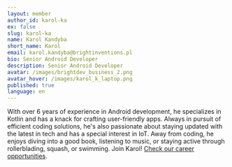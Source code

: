 ```yaml
---
layout: member
author_id: karol-ka
ex: false
slug: karol-ka
name: Karol Kandyba
short_name: Karol
email: karol.kandyba@brightinventions.pl
bio: Senior Android Developer
description: Senior Android Developer
avatar: /images/brightdev_business_2.png
avatar_hover: /images/karol_k_laptop.png
published: true
language: en
---
```

With over 6 years of experience in Android development, he specializes in Kotlin and has a knack for crafting user-friendly apps. Always in pursuit of efficient coding solutions, he's also passionate about staying updated with the latest in tech and has a special interest in IoT. Away from coding, he enjoys diving into a good book, listening to music, or staying active through rollerblading, squash, or swimming. Join Karol! [Check our career opportunities](https://brightinventions.pl/career).